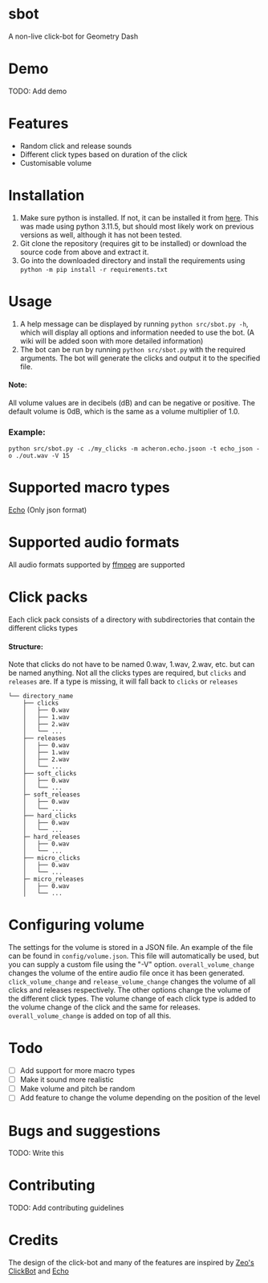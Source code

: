 # sbot

A non-live click-bot for Geometry Dash

# Demo

TODO: Add demo

# Features

- Random click and release sounds
- Different click types based on duration of the click
- Customisable volume

# Installation

1. Make sure python is installed. If not, it can be installed it from [here](https://www.python.org/downloads/). This
   was made using python 3.11.5, but should most likely work on previous versions as well, although it has not been
   tested.
2. Git clone the repository (requires git to be installed) or download the source code from above and extract
   it.
3. Go into the downloaded directory and install the requirements using `python -m pip install -r requirements.txt`

# Usage

1. A help message can be displayed by running `python src/sbot.py -h`, which will display all options and information
   needed
   to use the bot. (A wiki will be added soon with more detailed information)
2. The bot can be run by running `python src/sbot.py` with the required arguments. The bot will generate the clicks and
   output it to the specified file.

#### Note:

All volume values are in decibels (dB) and can be negative or positive. The default volume is 0dB, which is the same
as a volume multiplier of 1.0.

### Example:

`python src/sbot.py -c ./my_clicks -m acheron.echo.jsoon -t echo_json -o ./out.wav -V 15`

# Supported macro types

[Echo](https://github.com/lcm7341/Echo) (Only json format)

# Supported audio formats

All audio formats supported by [ffmpeg](http://www.ffmpeg.org/general.html#File-Formats) are supported

# Click packs

Each click pack consists of a directory with subdirectories that contain the different clicks types

#### Structure:

Note that clicks do not have to be named 0.wav, 1.wav, 2.wav, etc. but can be named anything. Not all the clicks
types are required, but `clicks` and `releases` are. If a type is missing, it will fall back to `clicks` or `releases`

```
└── directory_name
    ├── clicks
    │   ├── 0.wav
    │   ├── 1.wav
    │   ├── 2.wav
    │   └── ...
    ├── releases
    │   ├── 0.wav
    │   ├── 1.wav
    │   ├── 2.wav
    │   └── ...
    ├── soft_clicks
    │   ├── 0.wav
    │   └── ...
    ├─ soft_releases
    │   ├── 0.wav
    │   └── ...
    ├── hard_clicks
    │   ├── 0.wav
    │   └── ...
    ├─ hard_releases
    │   ├── 0.wav
    │   └── ...
    ├── micro_clicks
    │   ├── 0.wav
    │   └── ...
    ├─ micro_releases
    │   ├── 0.wav
    │   └── ...
```

# Configuring volume

The settings for the volume is stored in a JSON file. An example of the file can be found in `config/volume.json`. This
file will automatically be used, but you can supply a custom file using the "-V" option. ``overall_volume_change``
changes the volume of the entire audio file once it has been generated. ``click_volume_change``
and `release_volume_change` changes the volume of all clicks and releases respectively. The other options change the
volume of the different click types. The volume change of each click type is added to the volume change of the click and
the same for releases. `overall_volume_change` is added on top of all this.

# Todo

- [ ] Add support for more macro types
- [ ] Make it sound more realistic
- [ ] Make volume and pitch be random
- [ ] Add feature to change the volume depending on the position of the level

# Bugs and suggestions

TODO: Write this

# Contributing

TODO: Add contributing guidelines

# Credits

The design of the click-bot and many of the features are inspired
by [Zeo's ClickBot](https://github.com/zeopticz/zcb-2.0) and [Echo](https://github.com/lcm7341/Echo)